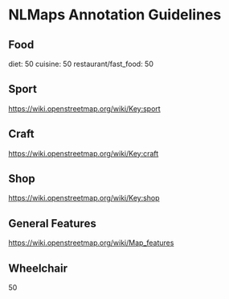 # NLMaps Annotation Guidelines

## Food

diet: 50
cuisine: 50
restaurant/fast_food: 50

## Sport

https://wiki.openstreetmap.org/wiki/Key:sport

## Craft

https://wiki.openstreetmap.org/wiki/Key:craft

## Shop

https://wiki.openstreetmap.org/wiki/Key:shop

## General Features

https://wiki.openstreetmap.org/wiki/Map_features

## Wheelchair

50
